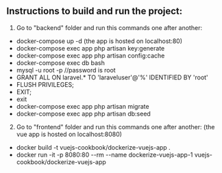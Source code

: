 ## **Instructions to build and run the project:**

 1. Go to "backend" folder and run this commands one after another:
 - docker-compose up -d (the app is hosted on localhost:80)
- docker-compose exec app php artisan key:generate
- docker-compose exec app php artisan config:cache
- docker-compose exec db bash
- mysql -u root -p //password is root
- GRANT ALL ON laravel.* TO 'laraveluser'@'%' IDENTIFIED BY 'root'
- FLUSH PRIVILEGES;
- EXIT;
 - exit
- docker-compose exec app php artisan migrate
- docker-compose exec app php artisan db:seed

2. Go to "frontend" folder and run this commands one after another: (the vue app is hosted on localhost:8080)
- docker build -t vuejs-cookbook/dockerize-vuejs-app .
- docker run -it -p 8080:80 --rm --name dockerize-vuejs-app-1 vuejs-cookbook/dockerize-vuejs-app
